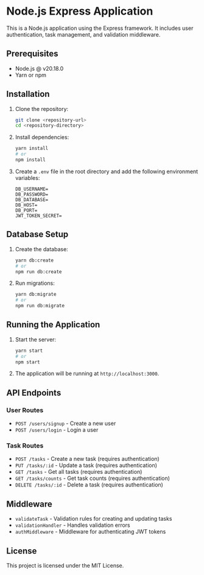 # Node.js Express Application

This is a Node.js application using the Express framework. It includes user authentication, task management, and validation middleware.

## Prerequisites

- Node.js @ v20.18.0
- Yarn or npm

## Installation

1. Clone the repository:
    ```sh
    git clone <repository-url>
    cd <repository-directory>
    ```

2. Install dependencies:
    ```sh
    yarn install
    # or
    npm install
    ```

3. Create a `.env` file in the root directory and add the following environment variables:
    ```dotenv
    DB_USERNAME=
    DB_PASSWORD=
    DB_DATABASE=
    DB_HOST=
    DB_PORT=
    JWT_TOKEN_SECRET=
    ```

## Database Setup

1. Create the database:
    ```sh
    yarn db:create
    # or
    npm run db:create
    ```

2. Run migrations:
    ```sh
    yarn db:migrate
    # or
    npm run db:migrate
    ```

## Running the Application

1. Start the server:
    ```sh
    yarn start
    # or
    npm start
    ```

2. The application will be running at `http://localhost:3000`.

## API Endpoints

### User Routes

- `POST /users/signup` - Create a new user
- `POST /users/login` - Login a user

### Task Routes

- `POST /tasks` - Create a new task (requires authentication)
- `PUT /tasks/:id` - Update a task (requires authentication)
- `GET /tasks` - Get all tasks (requires authentication)
- `GET /tasks/counts` - Get task counts (requires authentication)
- `DELETE /tasks/:id` - Delete a task (requires authentication)

## Middleware

- `validateTask` - Validation rules for creating and updating tasks
- `validationHandler` - Handles validation errors
- `authMiddleware` - Middleware for authenticating JWT tokens

## License

This project is licensed under the MIT License.
